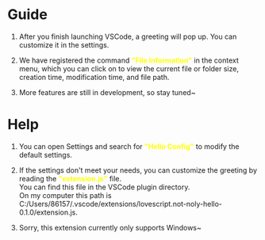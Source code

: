 # Guide

1. After you finish launching VSCode, a greeting will pop up. You can customize it in the settings.

2. We have registered the command <font color="yellow">**"File Information"**</font> in the context menu, which you can click on to view the current file or folder size, creation time, modification time, and file path.

3. More features are still in development, so stay tuned~

# Help

1. You can open Settings and search for <font color="yellow">**"Hello Config"**</font> to modify the default settings.

2. If the settings don't meet your needs, you can customize the greeting by reading the <font color="yellow">**"extension.js"**</font> file.</br>You can find this file in the VSCode plugin directory.</br>On my computer this path is C:/Users/86157/.vscode/extensions/lovescript.not-noly-hello-0.1.0/extension.js.

3. Sorry, this extension currently only supports Windows~
